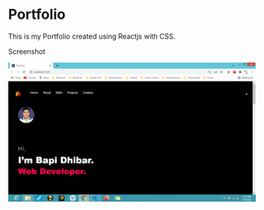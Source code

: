 # Portfolio

This is my Portfolio created using Reactjs with CSS.

Screenshot


![Screenshot](portfolio.png)
